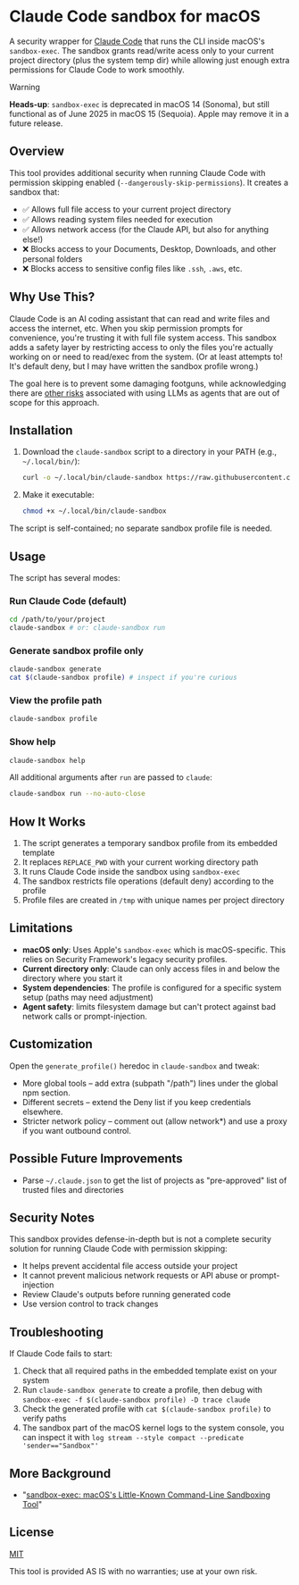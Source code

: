 # Claude Code sandbox for macOS

A security wrapper for [Claude Code](https://github.com/anthropic-ai/claude-code) that runs the CLI inside macOS's `sandbox-exec`. The sandbox grants read/write acess only to your current project directory (plus the system temp dir) while allowing just enough extra permissions for Claude Code to work smoothly.

> [!WARNING]
> **Heads-up**: `sandbox-exec` is deprecated in macOS 14 (Sonoma), but still functional as of June 2025 in macOS 15 (Sequoia). Apple may remove it in a future release.

## Overview

This tool provides additional security when running Claude Code with permission skipping enabled (`--dangerously-skip-permissions`). It creates a sandbox that:

- ✅ Allows full file access to your current project directory
- ✅ Allows reading system files needed for execution
- ✅ Allows network access (for the Claude API, but also for anything else!)
- ❌ Blocks access to your Documents, Desktop, Downloads, and other personal folders
- ❌ Blocks access to sensitive config files like `.ssh`, `.aws`, etc.

## Why Use This?

Claude Code is an AI coding assistant that can read and write files and access the internet, etc. When you skip permission prompts for convenience, you're trusting it with full file system access. This sandbox adds a safety layer by restricting access to only the files you're actually working on or need to read/exec from the system. (Or at least attempts to! It's default deny, but I may have written the sandbox profile wrong.)

The goal here is to prevent some damaging footguns, while acknowledging there are [other risks](https://simonwillison.net/series/prompt-injection/) associated with using LLMs as agents that are out of scope for this approach.

## Installation

1. Download the `claude-sandbox` script to a directory in your PATH (e.g., `~/.local/bin/`):
   ```bash
   curl -o ~/.local/bin/claude-sandbox https://raw.githubusercontent.com/paulsmith/claude-sandbox/main/claude-sandbox
   ```

2. Make it executable:
   ```bash
   chmod +x ~/.local/bin/claude-sandbox
   ```

The script is self-contained; no separate sandbox profile file is needed.

## Usage

The script has several modes:

### Run Claude Code (default)
```bash
cd /path/to/your/project
claude-sandbox # or: claude-sandbox run
```

### Generate sandbox profile only
```bash
claude-sandbox generate
cat $(claude-sandbox profile) # inspect if you're curious
```

### View the profile path
```bash
claude-sandbox profile
```

### Show help
```bash
claude-sandbox help
```

All additional arguments after `run` are passed to `claude`:
```bash
claude-sandbox run --no-auto-close
```

## How It Works

1. The script generates a temporary sandbox profile from its embedded template
2. It replaces `REPLACE_PWD` with your current working directory path
3. It runs Claude Code inside the sandbox using `sandbox-exec`
4. The sandbox restricts file operations (default deny) according to the profile
5. Profile files are created in `/tmp` with unique names per project directory

## Limitations

- **macOS only**: Uses Apple's `sandbox-exec` which is macOS-specific. This relies on Security Framework's legacy security profiles.
- **Current directory only**: Claude can only access files in and below the directory where you start it
- **System dependencies**: The profile is configured for a specific system setup (paths may need adjustment)
- **Agent safety**: limits filesystem damage but can't protect against bad network calls or prompt-injection.

## Customization

Open the `generate_profile()` heredoc in `claude-sandbox` and tweak:
- More global tools – add extra (subpath "/path") lines under the global npm section.
- Different secrets – extend the Deny list if you keep credentials elsewhere.
- Stricter network policy – comment out (allow network*) and use a proxy if you want outbound control.

## Possible Future Improvements

- Parse `~/.claude.json` to get the list of projects as "pre-approved" list of trusted files and directories

## Security Notes

This sandbox provides defense-in-depth but is not a complete security solution for running Claude Code with permission skipping:
- It helps prevent accidental file access outside your project
- It cannot prevent malicious network requests or API abuse or prompt-injection
- Review Claude's outputs before running generated code
- Use version control to track changes

## Troubleshooting

If Claude Code fails to start:
1. Check that all required paths in the embedded template exist on your system
2. Run `claude-sandbox generate` to create a profile, then debug with `sandbox-exec -f $(claude-sandbox profile) -D trace claude`
3. Check the generated profile with `cat $(claude-sandbox profile)` to verify paths
4. The sandbox part of the macOS kernel logs to the system console, you can inspect it with `log stream --style compact --predicate 'sender=="Sandbox"'`

## More Background

- "[sandbox-exec: macOS's Little-Known Command-Line Sandboxing Tool](https://igorstechnoclub.com/sandbox-exec/)"

## License

[MIT](./LICENSE)

This tool is provided AS IS with no warranties; use at your own risk.
